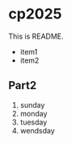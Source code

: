 # cp2025


This is README.
 - item1
 - item2


 ## Part2
 1. sunday
 1. monday
 2. tuesday
 3. wendsday